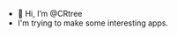 - 👋 Hi, I’m @CRtree
- I'm trying to make some interesting apps.

<!---
CRtree/CRtree is a ✨ special ✨ repository because its `README.md` (this file) appears on your GitHub profile.
You can click the Preview link to take a look at your changes.
--->

